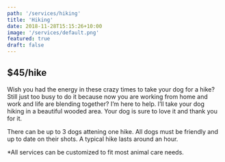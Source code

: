 ```yaml
---
path: '/services/hiking'
title: 'Hiking'
date: 2018-11-28T15:15:26+10:00
image: '/services/default.png'
featured: true
draft: false
---
```


## $45/hike

Wish you had the energy in these crazy times to take your dog for a hike? Still just too busy to do it because now you are working from home and work and life are blending together? I’m here to help. I’ll take your dog hiking in a beautiful wooded area. Your dog is sure to love it and thank you for it.

There can be up to 3 dogs attening one hike. All dogs must be friendly and up to date on their shots. A typical hike lasts around an hour.

*All services can be customized to fit most animal care needs.
